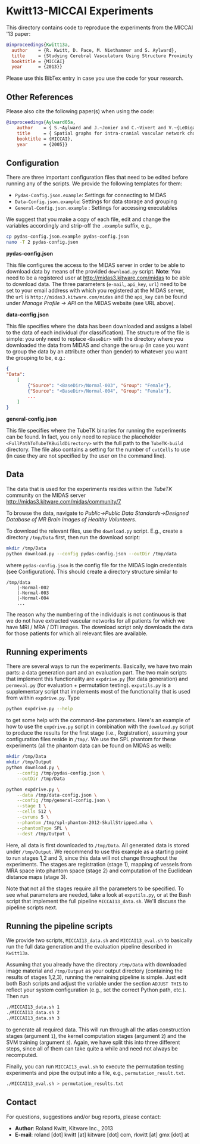Kwitt13-MICCAI Experiments
==========================

This directory contains code to reproduce the experiments from the
MICCAI '13 paper:

```bibtex
@inproceedings{Kwitt13a,
  author    = {R. Kwitt, D. Pace, M. Niethammer and S. Aylward},
  title     = {Studying Cerebral Vasculature Using Structure Proximity and Graph Kernels},
  booktitle = {MICCAI}
  year      = {2013}}
```

Please use this BibTex entry in case you use the code for your research.

Other References
----------------

Please also cite the following paper(s) when using the code:

```bibtex
@inproceedings{Aylward05a,
    author    = { S.~Aylward and J.~Jomier and C.~Vivert and V.~{LeDigarcher} and E.~Bullit},
    title     = { Spatial graphs for intra-cranial vascular network characterization, generation, and discrimination},
    booktitle = {MICCAI},
    year      = {2005}}
```

Configuration
-------------

There are three important configuration files that need to be edited before
running any of the scripts. We provide the following templates for them:

- `Pydas-Config.json.example`: Settings for connecting to MIDAS
- `Data-Config.json.example`: Settings for data storage and grouping
- `General-Config.json.example` : Settings for accessing executables

We suggest that you make a copy of each file, edit and change the variables
accordingly and strip-off the `.example` suffix, e.g.,

```bash
cp pydas-config.json.example pydas-config.json
nano -T 2 pydas-config.json
```

**pydas-config.json**

This file configures the access to the MIDAS server in order to be able to
download data by means of the provided `download.py` script. **Note**: You need
to be a registered user at http://midas3.kitware.com/midas to be able to
download data. The three parameters (`e-mail`, `api_key`, `url`) need to be set
to your email address with which you registered at the MIDAS server, the `url`
is `http://midas3.kitware.com/midas` and the `api_key` can be found under
*Manage Profile -> API* on the MIDAS website (see URL above).

**data-config.json**

This file specifies where the data has been downloaded and assigns a label to
the data of each individual (for classification). The structure of the file is
simple: you only need to replace `<BaseDir>` with the directory where you
downloaded the data from MIDAS and change the `Group` (in case you want to
group the data by an attribute other than gender) to whatever you want the
grouping to be, e.g.:

```json
{
"Data":
    [
        {"Source": "<BaseDir>/Normal-003", "Group": "Female"},
        {"Source": "<BaseDir>/Normal-004", "Group": "Female"},
        ...
    ]
}
```

**general-config.json**

This file specifies where the TubeTK binaries for running the experiments can
be found. In fact, you only need to replace the placeholder
`<FullPathToTubeTKBuildDirectory>` with the full path to the `TubeTK-build`
directory. The file also contains a setting for the number of `cvtCells` to use
(in case they are not specified by the user on the command line).


Data
----

The data that is used for the experiments resides within the *TubeTK* community
on the MIDAS server http://midas3.kitware.com/midas/community/7

To browse the data, navigate to *Public->Public Data Standards->Designed
Database of MR Brain Images of Healthy Volunteers*.

To download the relevant files, use the `download.py` script. E.g., create a
directory `/tmp/Data` first, then run the download script:

```bash
mkdir /tmp/Data
python download.py --config pydas-config.json --outDir /tmp/data
```

where `pydas-config.json` is the config file for the MIDAS login credentials
(see Configuration). This should create a directory structure similar to

```
/tmp/data
    |-Normal-002
    |-Normal-003
    |-Normal-004
    ...
```

The reason why the numbering of the individuals is not continuous is that we do
not have extracted vascular networks for all patients for which we have MRI /
MRA / DTI images. The download script only downloads the data for those
patients for which all relevant files are available.

Running experiments
-------------------

There are several ways to run the experiments. Basically, we have two main
parts: a data generation part and an evaluation part. The two main scripts that
implement this functionality are `expdrive.py` (for data generation) and
`permeval.py` (for evaluation + permutation testing). `exputils.py` is a
supplementary script that implements most of the functionality that is used
from within `expdrive.py`. Type

```bash
python expdrive.py --help
```

to get some help with the command-line parameters. Here's an example of how to
use the `expdrive.py` script in combination with the `download.py` script to
produce the results for the first stage (i.e., Registration), assuming your
configuration files reside in `/tmp/`. We use the SPL phantom for these
experiments (all the phantom data can be found on MIDAS as well):

```bash
mkdir /tmp/Data
mkdir /tmp/Output
python download.py \
    --config /tmp/pydas-config.json \
    --outDir /tmp/Data

python expdrive.py \
    --data /tmp/data-config.json \
    --config /tmp/general-config.json \
    --stage 1 \
    --cells 512 \
    --cvruns 5 \
    --phantom /tmp/spl-phantom-2012-SkullStripped.mha \
    --phantomType SPL \
    --dest /tmp/Output \
```

Here, all data is first downloaded to `/tmp/Data`. All generated data is
stored under `/tmp/Output`. We recommend to use this example as a starting
point to run stages 1,2 and 3, since this data will not change throughout
the experiments. The stages are registration (stage 1), mapping of vessels
from MRA space into phantom space (stage 2) and computation of the Euclidean
distance maps (stage 3).

Note that not all the stages require all the parameters to be specified.
To see what parameters are needed, take a look at `exputils.py`, or at
the Bash script that implement the full pipeline `MICCAI13_data.sh`. We'll
discuss the pipeline scripts next.

Running the pipeline scripts
----------------------------

We provide two scripts, `MICCAI13_data.sh` and `MICCAI13_eval.sh` to basically
run the full data generation and the evaluation pipeline described in
`Kwitt13a`.

Assuming that you already have the directory `/tmp/Data` with downloaded image
material and `/tmp/Output` as your output directory (containing the results of
stages 1,2,3), running the remaining pipeline is simple. Just edit both Bash
scripts and adjust the variable under the section `ADJUST THIS` to reflect
your system configuration (e.g., set the correct Python path, etc.). Then run

```bash
./MICCAI13_data.sh 1
./MICCAI13_data.sh 2
./MICCAI13_data.sh 3
```

to generate all required data. This will run through all the atlas construction
stages (argument `1`), the kernel computation stages (argument `2`) and the SVM
training (argument `3`). Again, we have split this into three different steps,
since all of them can take quite a while and need not always be recomputed.

Finally, you can run `MICCAI13_eval.sh` to execute the permutation testing
experiments and pipe the output into a file, e.g., `permutation_result.txt`.

```bash
./MICCAI13_eval.sh > permutation_results.txt
```

Contact
-------

For questions, suggestions and/or bug reports, please contact:

- **Author**: Roland Kwitt, Kitware Inc., 2013
- **E-mail**: roland [dot] kwitt [at] kitware [dot] com, rkwitt [at] gmx [dot] at
